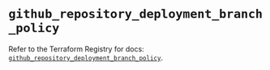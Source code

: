 # `github_repository_deployment_branch_policy`

Refer to the Terraform Registry for docs: [`github_repository_deployment_branch_policy`](https://registry.terraform.io/providers/integrations/github/6.6.0/docs/resources/repository_deployment_branch_policy).
